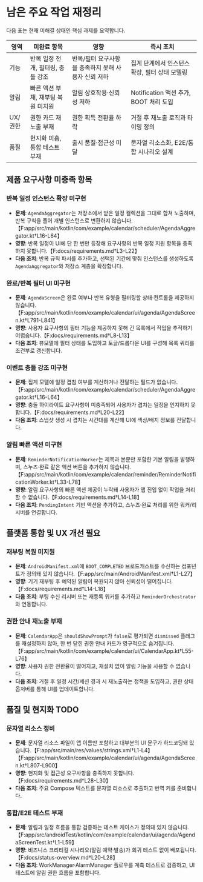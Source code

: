 # 남은 주요 작업 재정리

다음 표는 현재 미해결 상태인 핵심 과제를 요약합니다.

| 영역 | 미완료 항목 | 영향 | 즉시 조치 |
| --- | --- | --- | --- |
| 기능 | 반복 일정 전개, 필터링, 충돌 강조 | 반복/필터 요구사항을 충족하지 못해 사용자 신뢰 저하 | 집계 단계에서 인스턴스 확장, 필터 상태 모델링 |
| 알림 | 빠른 액션 부재, 재부팅 복원 미지원 | 알림 상호작용·신뢰성 저하 | Notification 액션 추가, BOOT 처리 도입 |
| UX/권한 | 권한 카드 재노출 부재 | 권한 획득 전환율 하락 | 거절 후 재노출 로직과 타이밍 정의 |
| 품질 | 현지화 미흡, 통합 테스트 부재 | 출시 품질·접근성 미달 | 문자열 리소스화, E2E/통합 시나리오 설계 |

## 제품 요구사항 미충족 항목

### 반복 일정 인스턴스 확장 미구현
- **문제**: `AgendaAggregator`는 저장소에서 받은 일정 컬렉션을 그대로 합쳐 노출하며, 반복 규칙을 풀어 개별 인스턴스로 변환하지 않습니다.【F:app/src/main/kotlin/com/example/calendar/scheduler/AgendaAggregator.kt†L16-L64】
- **영향**: 반복 일정이 UI에 단 한 번만 등장해 요구사항의 반복 일정 지원 항목을 충족하지 못합니다.【F:docs/requirements.md†L3-L22】
- **다음 조치**: 반복 규칙 파서를 추가하고, 선택된 기간에 맞춰 인스턴스를 생성하도록 `AgendaAggregator`와 저장소 계층을 확장합니다.

### 완료/반복 필터 UI 미구현
- **문제**: `AgendaScreen`은 완료 여부나 반복 유형을 필터링할 상태·컨트롤을 제공하지 않습니다.【F:app/src/main/kotlin/com/example/calendar/ui/agenda/AgendaScreen.kt†L791-L841】
- **영향**: 사용자 요구사항의 필터 기능을 제공하지 못해 긴 목록에서 작업을 추적하기 어렵습니다.【F:docs/requirements.md†L8-L13】
- **다음 조치**: 뷰모델에 필터 상태를 도입하고 토글/드롭다운 UI를 구성해 목록 쿼리를 조건부로 갱신합니다.

### 이벤트 충돌 강조 미구현
- **문제**: 집계 모델에 일정 겹침 여부를 계산하거나 전달하는 필드가 없습니다.【F:app/src/main/kotlin/com/example/calendar/scheduler/AgendaAggregator.kt†L16-L64】
- **영향**: 충돌 하이라이트 요구사항이 미충족되어 사용자가 겹치는 일정을 인지하지 못합니다.【F:docs/requirements.md†L20-L22】
- **다음 조치**: 스냅샷 생성 시 겹치는 시간대를 계산해 UI에 색상/배지 정보를 전달합니다.

### 알림 빠른 액션 미구현
- **문제**: `ReminderNotificationWorker`는 제목과 본문만 포함한 기본 알림을 발행하며, 스누즈·완료 같은 액션 버튼을 추가하지 않습니다.【F:app/src/main/kotlin/com/example/calendar/reminder/ReminderNotificationWorker.kt†L33-L78】
- **영향**: 알림 요구사항의 빠른 액션 제공이 누락돼 사용자가 앱 진입 없이 작업을 처리할 수 없습니다.【F:docs/requirements.md†L14-L18】
- **다음 조치**: `PendingIntent` 기반 액션을 추가하고, 스누즈·완료 처리를 위한 워커/리시버를 연결합니다.

## 플랫폼 통합 및 UX 개선 필요

### 재부팅 복원 미지원
- **문제**: `AndroidManifest.xml`에 `BOOT_COMPLETED` 브로드캐스트를 수신하는 컴포넌트가 정의돼 있지 않습니다.【F:app/src/main/AndroidManifest.xml†L1-L27】
- **영향**: 기기 재부팅 후 예약된 알림이 복원되지 않아 신뢰성이 떨어집니다.【F:docs/requirements.md†L14-L18】
- **다음 조치**: 부팅 수신 리시버 또는 재등록 워커를 추가하고 `ReminderOrchestrator`와 연동합니다.

### 권한 안내 재노출 부재
- **문제**: `CalendarApp`은 `shouldShowPrompt`가 `false`로 평가되면 `dismissed` 플래그를 재설정하지 않아, 한 번 닫힌 권한 안내 카드가 영구적으로 숨겨집니다.【F:app/src/main/kotlin/com/example/calendar/ui/CalendarApp.kt†L55-L76】
- **영향**: 사용자 권한 전환율이 떨어지고, 재설치 없이 알림 기능을 사용할 수 없습니다.
- **다음 조치**: 거절 후 일정 시간/세션 경과 시 재노출하는 정책을 도입하고, 권한 상태 옵저버를 통해 UI를 업데이트합니다.

## 품질 및 현지화 TODO

### 문자열 리소스 정비
- **문제**: 문자열 리소스 파일이 앱 이름만 포함하고 대부분의 UI 문구가 하드코딩돼 있습니다.【F:app/src/main/res/values/strings.xml†L1-L4】【F:app/src/main/kotlin/com/example/calendar/ui/agenda/AgendaScreen.kt†L807-L900】
- **영향**: 현지화 및 접근성 요구사항을 충족하지 못합니다.【F:docs/requirements.md†L28-L30】
- **다음 조치**: 주요 Compose 텍스트를 문자열 리소스로 추출하고 번역 키를 준비합니다.

### 통합/E2E 테스트 부재
- **문제**: 알림과 일정 흐름을 통합 검증하는 테스트 케이스가 정의돼 있지 않습니다.【F:app/src/androidTest/kotlin/com/example/calendar/ui/agenda/AgendaScreenTest.kt†L1-L59】
- **영향**: 비즈니스 크리티컬 시나리오(알림 예약·발송)가 회귀 테스트 없이 배포됩니다.【F:docs/status-overview.md†L20-L28】
- **다음 조치**: WorkManager·AlarmManager 플로우를 계측 테스트로 검증하고, UI 테스트에 알림 권한 흐름을 포함합니다.

